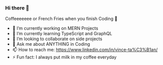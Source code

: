 ### Hi there 👋

Coffeeeeeee or French Fries when you finish Coding 🍟

- 🔭 I’m currently working on MERN Projects
- 🌱 I’m currently learning TypeScript and GraphQL
- 👯 I’m looking to collaborate on side projects
- 💬 Ask me about ANYTHING in Coding
- 📫 How to reach me: https://www.linkedin.com/in/vince-ta%C3%B1an/
- ⚡ Fun fact: I always put milk in my coffee everyday
